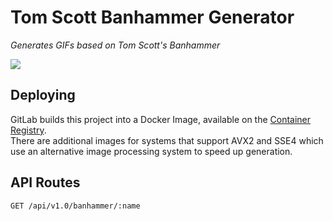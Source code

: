 # Tom Scott Banhammer Generator
_Generates GIFs based on Tom Scott's Banhammer_

![](https://i.imgur.com/l1CdgDm.gif)

## Deploying
GitLab builds this project into a Docker Image, available on the [Container Registry](https://gitlab.com/nerd3-servers/banhammer-generator/container_registry).  
There are additional images for systems that support AVX2 and SSE4 which use an alternative image processing system to speed up generation.

## API Routes
```
GET /api/v1.0/banhammer/:name
```
